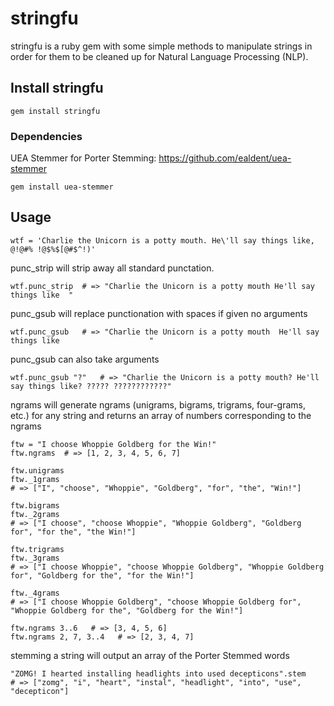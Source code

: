 # stringfu

stringfu is a ruby gem with some simple methods to manipulate strings in order for them to be cleaned up for Natural Language Processing (NLP).

## Install stringfu

    gem install stringfu

### Dependencies

UEA Stemmer for Porter Stemming: https://github.com/ealdent/uea-stemmer

    gem install uea-stemmer

## Usage

    wtf = 'Charlie the Unicorn is a potty mouth. He\'ll say things like, @!@#% !@$%$[@#$^!)'

punc_strip will strip away all standard punctation.
  
    wtf.punc_strip  # => "Charlie the Unicorn is a potty mouth He'll say things like  "

punc_gsub will replace punctionation with spaces if given no arguments

    wtf.punc_gsub   # => "Charlie the Unicorn is a potty mouth  He'll say things like                    "

punc_gsub can also take arguments

    wtf.punc_gsub "?"   # => "Charlie the Unicorn is a potty mouth? He'll say things like? ????? ????????????"

ngrams will generate ngrams (unigrams, bigrams, trigrams, four-grams, etc.) for any string and returns an array of numbers corresponding to the ngrams

    ftw = "I choose Whoppie Goldberg for the Win!"
    ftw.ngrams  # => [1, 2, 3, 4, 5, 6, 7]
    
    ftw.unigrams
    ftw._1grams
    # => ["I", "choose", "Whoppie", "Goldberg", "for", "the", "Win!"]
    
    ftw.bigrams
    ftw._2grams
    # => ["I choose", "choose Whoppie", "Whoppie Goldberg", "Goldberg for", "for the", "the Win!"]
    
    ftw.trigrams
    ftw._3grams
    # => ["I choose Whoppie", "choose Whoppie Goldberg", "Whoppie Goldberg for", "Goldberg for the", "for the Win!"]
    
    ftw._4grams   
    # => ["I choose Whoppie Goldberg", "choose Whoppie Goldberg for", "Whoppie Goldberg for the", "Goldberg for the Win!"]

    ftw.ngrams 3..6   # => [3, 4, 5, 6]
    ftw.ngrams 2, 7, 3..4   # => [2, 3, 4, 7]

stemming a string will output an array of the Porter Stemmed words

    "ZOMG! I hearted installing headlights into used decepticons".stem
    # => ["zomg", "i", "heart", "instal", "headlight", "into", "use", "decepticon"]